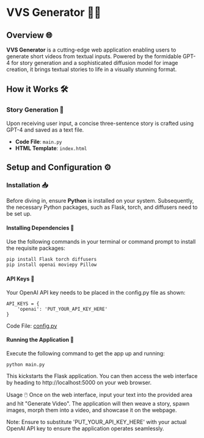 # VVS Generator 🎥✨

## Overview 🌐
**VVS Generator** is a cutting-edge web application enabling users to generate short videos from textual inputs. Powered by the formidable GPT-4 for story generation and a sophisticated diffusion model for image creation, it brings textual stories to life in a visually stunning format.

## How it Works 🛠️
### Story Generation 📜
Upon receiving user input, a concise three-sentence story is crafted using GPT-4 and saved as a text file.
- **Code File**: `main.py`
- **HTML Template**: `index.html`

## Setup and Configuration ⚙️

### Installation 📥
Before diving in, ensure **Python** is installed on your system. Subsequently, the necessary Python packages, such as Flask, torch, and diffusers need to be set up.

#### Installing Dependencies 🔗
Use the following commands in your terminal or command prompt to install the requisite packages:
```bash
pip install Flask torch diffusers
pip install openai moviepy Pillow
```

#### API Keys 🔐
Your OpenAI API key needs to be placed in the config.py file as shown:

```
API_KEYS = {
    'openai': 'PUT_YOUR_API_KEY_HERE'
}
```
Code File: [config.py](https://github.com/sun-hwang/vvs_generator/blob/09010b78d4f139b831017681bf8d366428a9cfcf/config.py)

#### Running the Application 🚀
Execute the following command to get the app up and running:

```
python main.py
```

This kickstarts the Flask application. You can then access the web interface by heading to http://localhost:5000 on your web browser.

Usage 🖱️
Once on the web interface, input your text into the provided area and hit "Generate Video". The application will then weave a story, spawn images, morph them into a video, and showcase it on the webpage.

Note: Ensure to substitute 'PUT_YOUR_API_KEY_HERE' with your actual OpenAI API key to ensure the application operates seamlessly.
